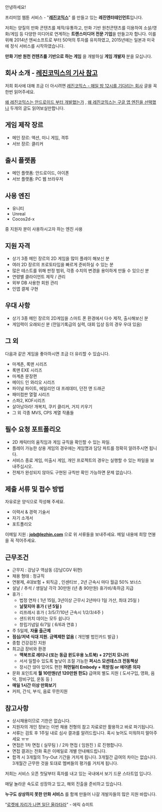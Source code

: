 안녕하세요!

프리미엄 웹툰 서비스 - "**[레진코믹스](http://www.lezhin.com)**" 를 만들고 있는 **레진엔터테인먼트**입니다.

저희는 양질의 만화 콘텐츠를 제작/유통하고, 만화 기반 원천콘텐츠를 이용하여 소설/영화/게임 등 다양한 미디어로 연계하는 **트랜스미디어 전문 기업**을 만들고자 합니다. 이를 위해 2014년 엔씨소프트로 부터 50억의 투자를 유치하였고, 2015년에는 일본과 미국에 정식 서비스를 시작하였습니다.

**만화 기반 원천 컨텐츠를 기반으로 하는 게임** 을 개발하실 **게임 개발자** 분을 모십니다.

## 회사 소개 - [레진코믹스의 기사 참고](https://github.com/lezhin/apply/blob/master/README.md)

저희 회사에 대해 조금 더 아시려면 [레진코믹스 - 매일 밤 12시를 기다리는 회사](http://xguru.net/1870) 글을 꼭 한번 읽어주세요.

[왜 레진코믹스는 안드로이드 부터 개발했는가](http://xguru.net/1868) , [왜 레진코믹스는 구글 앱 엔진을 선택했나](http://curioe.com/7) 두개의 글도 읽어보실만합니다.

## 게임 제작 장르

- 메인 장르: 액션, 미니 게임, 격투
- 서브 장르: 클리커

## 출시 플랫폼

- 메인 플랫폼: 안드로이드, 아이폰
- 서브 플랫폼: PC 웹 브라우저

## 사용 엔진

- 유니티
- Unreal 
- Cocos2d-x 

중 지원자 분이 사용하시고자 하는 엔진 사용

## 지원 자격

- 상기 3종 메인 장르의 2D 게임을 많이 플레이 해보신 분
- 여러 2D 장르의 프로토타입을 빠르게 준비하실 수 있는 분
- 많은 테스트를 위해 판정 범위, 각종 수치의 변경을 용이하게 만들 수 있으신 분
- 연령별 클라이언트 제작 / 관리
- 외부 DB 사용한 회원 관리
- 인앱 결제 구현

## 우대 사항

- 상기 3종 메인 장르의 2D게임을 스마트 폰 환경에서 다수 제작, 출시해보신 분
- 게임력이 오래되신 분 (전일기록급의 실력, 대회 입상 등의 경우 우대 있음)

## 그 외

다음과 같은 게임을 좋아하시면 조금 더 유리할 수 있습니다.

- 마계촌, 록맨 시리즈
- 록맨 EXE 시리즈
- 마계촌 문장편
- 메이드 인 와리오 시리즈
- 파이널 파이트, 에일리언 대 프레데터, 던전 앤 드래곤
- 패미컴판 열혈 시리즈
- 스파2, KOF시리즈
- 살아남아라! 개복치, 쿠키 클리커, 거지 키우기
- 그 외 각종 MVS, CPS 계열 작품들

## **필수 요청 포트폴리오**

- 2D 캐릭터의 움직임과 게임 규칙을 확인할 수 있는 파일.
- 플레이 가능한 상용 게임의 경우에는 게임명과 담당 파트를 정확히 알려주시면 됩니다.
- 서비스 종료 게임, 미출시 게임, 개인 프로젝트의 경우는 실행할 수 있는 파일을 보내주십시오.
- 전체가 완성되지 않아도 구현된 규칙만 확인 가능하면 문제 없습니다.

## 제출 서류 및 접수 방법

자유로운 양식으로 작성해 주세요. 

- 이력서 & 경력 기술서 
- 자기 소개서 
- 포트폴리오

이메일 지원 : **job@lezhin.com** 으로 위 서류들을 보내주세요. 메일 내용에 희망 연봉을 꼭 적어주세요.

## 근무조건

- 근무지 : 강남구 역삼동 (강남CGV 뒤편)
- 채용 형태 : 정규직
- 연봉제, 4대보험 + 퇴직금 , 인센티브 , 2년 근속시 마다 월급 50% 보너스
- 설날 / 추석 / 생일날 각각 30만원 (년 총 90만원) 휴가비/축하금 지급
- 휴가 : 
  - 법정 연차 ( 1년 15일, 3년이상 근무시 2년마다 1일 가산, 최대 25일 )
  - **날찾지마 휴가 ( 년 5일 )**
  - 리프레시 휴가 ( 3/5/7/10년 근속시 1/2/3/4주 )
  - 샌드위치 데이는 모두 쉽니다
  - 창립기념일 6/7일 ( 6/6과 연휴 )
- 주 5일제, **자율 출근제**
- **점심/저녁 식대 지원. 금액제한 없음** ( 개인별 법인카드 발급 )
- 종합 건강검진 지원
- 최고급 장비와 환경
  - **맥북프로 레티나 (또는 동급 윈도우용 노트북) + 27인치 모니터** 
  - 서서 일할수 있도록 높낮이 조절 가능한 **퍼시스 모션데스크 전동책상** 
  - 장시간 앉아 있어도 편한 **허먼밀러 Embody + 목받침 or 에어론 의자**
- 문화 포인트제 **월 10만원(년 120만원 한도)** 급여외 별도 지원 ( 도서구입, 영화, 음악, 장비구입, 운동 등 )
- **매일 1시간 이상 만화보기**
- 커피, 간식, 부식, 음료 무한지원

## 참고사항

- 상시채용이므로 기한은 없습니다.
- 지원자의 개인 정보는 이번 채용 전형의 참고 자료로만 활용하고 바로 파기됩니다.
- 서류는 검토 후 1주일 내로 심사 결과를 알려드립니다. 혹시 늦어도 미워하지 말아주세요 ㅠㅠ
- 면접은 1차 면접 ( 실무팀 ) / 2차 면접 ( 임원진 ) 로 진행합니다.
- 면접 결과는 전화 혹은 이메일로 개별 안내해드립니다.
- 합격 시 3개월의 Try-Out 기간을 거치게 됩니다. 3개월간 급여의 차이는 없습니다. 3개월간 근무한 것을 토대로 멤버들의 평가를 거치게 됩니다.

저희는 서비스 오픈 첫달부터 흑자를 내고 있는 국내에서 보기 드문 스타트업 입니다.

매달 놀라운 속도로 성장하고 있고, 해외 진출을 준비하고 있습니다.

**누구도 상상하지 못한 만화 서비스** 를 함께 만들어 나갈 개발자들의 많은 지원 바랍니다.

“[로켓에 자리가 나면 일단 올라타라](http://estima.wordpress.com/2012/05/28/sheryl/)" - 에릭 슈미트
